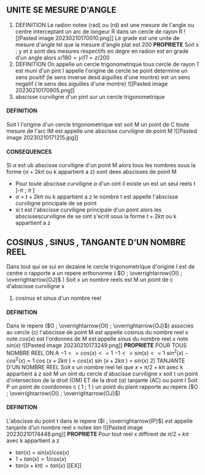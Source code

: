 ## UNITE SE MESURE D'ANGLE 
1) DEFINITION 
Le radion notee (rad) ou (rd) est une mesure de l'angle ou centre interceptant un arc de longeur R dans un cercle de rayon R
![[Pasted image 20230210170010.png]]
Le grade est une unite de mesure d'angle tel que la mesure d'angle plat est 200
**PROPRIETE**
Soit x ; y et z sont des mesures respectifs en degre en radion est en grade d'un angle alors $x/180=y/\Pi=z/200$ 
1) DEFINITION 
On appelle un cercle trigonometrique tous cercle de rayon 1 est muni d'un pint I appelle l'origine de cercle se point determine un sens positif (le sens inverse desd aiguilles d'une montre) est un sens negatif ( le sens des aiguilles d'une montre)
![[Pasted image 20230210170905.png]]
2) abscisse curviligne d'un pint sur un cercle trigonometrique 
#### DEFINITION 
Soit I l'origine d'un cercle trigonometrique est soit M un point de C 
toute mesure de l'arc IM est appelle une abscisse curviligne de point M
![[Pasted image 20230210171215.jpg]]
#### CONSEQUENCES 
SI $\alpha$ est ub abscisse curviligne d'un point M alors tous les nombres sous la forme 
($\alpha+2k\pi$  ou k appartient a z) sont dees abscisses de point M
- Pour toute abscisse curviligne $\alpha$ d'un oint il existe un est un seul reels t ]-$\pi$ ; $\pi$ ]
- $\alpha$ = $t+2k\pi$ ou k appartient a z le nombre t est appelle l'abscisse curviligne principale de se point 
- si t est l'abscisse curviligne principale d'un point alors les abscissescurviligne de se oint s'ecrit sous la forme $t+2k\pi$ ou k appartient a z 
## COSINUS , SINUS , TANGANTE D'UN NOMBRE REEL 
Dans tout qui se sui en dezaine le cercle trigonometrique d'origine I est de centre o rapporte a un repere erthonorme ( $O ; \overrightarrow{OI} ; \overrightarrow{OJ}$ )
Soit x un nombre reels est M un point de c d'abscisse curviligne x
1) cosinus et sinus d'un nombre reel 
#### DEFINITION 
Dans le repere ($O ; \overrightarrow{OI} ; \overrightarrow{OJ}$) associes au cercle (c) l'abscisse de point M est appelle cosinus du nombre reel x note $cos(x)$ est l'ordonnes de M est appelle sinus du nombre reel x note $sin(x)$ 
![[Pasted image 20230210173249.png]]
**PROPRIETE**
POUR TOUS NOMBRE REEL ON A
$-1 <= cos(x) <= 1$
$-1 <= sin(x) <= 1$ 
$sin^{2} (x) - cos^{2} (x)=1$ 
cos ($x+2k\pi$ ) = $cos(x)$ 
sin ($x+2k\pi$ ) = $sin(x)$ 
2) TANJANTE D'UN NOMBRE REEL 
Soit x un nombre reel tel que $x + \pi/2 + k\pi$ avec k appartient a z 
soit M un oint du cercle d'abscisse curviligne x soit t un point d'intersection de la droit (OM)
ET de la droit ($\alpha$) tanjante (AC) ou point I 
Soit P un point de coordonnes c ( 1 ; 1 ) un point du plant rapporte au repere  ($O ; \overrightarrow{OI} ; \overrightarrow{OJ}$) 
#### DEFINITION 
L'abscisse du point t dans le repere ($I ; \overrightarrow{IP}$) est appelle tanjante d'un nombre reel x notee $tan$ 
![[Pasted image 20230210174448.png]]
**PROPRIETE**
Pour tout reel x diffirent de $\pi/2 + k\pi$ avec k appartient a z    
- $tan(x)$ = $sin(x)/cos(x)$ 
- $1+tan(x) = 1/cos(x)$ 
- $tan(x + k\pi)= tan(x)$ 
[[EX]] 